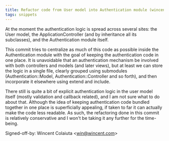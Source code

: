 ```yaml
---
title: Refactor code from User model into Authentication module (wincent.com, f625239)
tags: snippets
---
```


At the moment the authentication logic is spread across several sites: the User model, the ApplicationController (and by inheritance all its subclasses), and the Authentication module itself.

This commit tries to centralize as much of this code as possible inside the Authentication module with the goal of keeping the authentication code in one place. It is unavoidable that an authentication mechanism be involved with both controllers and models (and later views), but at least we can store the logic in a single file, clearly grouped using submodules (Authentication::Model, Authentication::Controller and so forth), and then incorporate it elsewhere using extend and include.

There still is quite a bit of explicit authentication logic in the user model itself (mostly validation and callback related), and I am not sure what to do about that. Although the idea of keeping authentication code bundled together in one place is superficially appealing, if taken to far it can actually make the code less readable. As such, the refactoring done in this commit is relatively conservative and I won't be taking it any further for the time-being.

Signed-off-by: Wincent Colaiuta &lt;win@wincent.com&gt;
